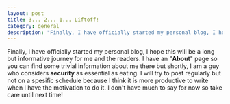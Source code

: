 ```yaml
---
layout: post
title: 3... 2... 1... Liftoff!
category: general
description: "Finally, I have officially started my personal blog, I hope this will be a long but informative journey."
---
```

Finally, I have officially started my personal blog, I hope this will be a long but informative journey for me and the readers. I have an "**About**" page so you can find some trivial information about me there but shortly, I am a guy who considers **security** as essential as eating. I will try to post regularly but not on a spesific schedule because I think it is more productive to write when I have the motivation to do it. I don't have much to say for now so take care until next time!

